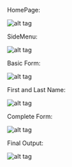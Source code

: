 
HomePage: 

![alt tag](https://github.com/learnseleniumtesting/AppiumTestApp/blob/master/www/img/home.png)

SideMenu: 

![alt tag](https://github.com/learnseleniumtesting/AppiumTestApp/blob/master/www/img/sidemenu.png)

Basic Form:

![alt tag](https://github.com/learnseleniumtesting/AppiumTestApp/blob/master/www/img/basicForm.png)

First and Last Name: 

![alt tag](https://github.com/learnseleniumtesting/AppiumTestApp/blob/master/www/img/basicForm_fn_ln_only.png)

Complete Form:

![alt tag](https://github.com/learnseleniumtesting/AppiumTestApp/blob/master/www/img/basic_form_enabled_submit_button.png)

Final Output:

![alt tag](https://github.com/learnseleniumtesting/AppiumTestApp/blob/master/www/img/basic_form_output_reusult.png)


